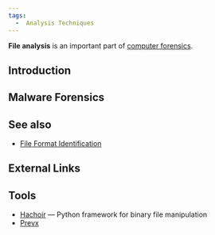 ```yaml
---
tags:
  -  Analysis Techniques
---
```

**File analysis** is an important part of [computer
forensics](computer_forensics.md).

## Introduction

## Malware Forensics

## See also

- [File Format Identification](file_format_identification.md)

## External Links

## Tools

- [Hachoir](hachoir.md) — Python framework for binary file
  manipulation
- [Prevx](prevx.md)

